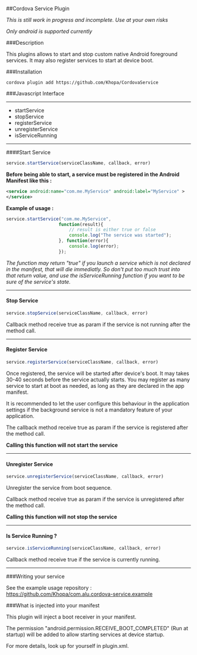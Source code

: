 ##Cordova Service Plugin

*This is still work in progress and incomplete. Use at your own risks*

*Only android is supported currently*

###Description

This plugins allows to start and stop custom native Android foreground services. It may also register services to start at device boot.

###Installation

```
cordova plugin add https://github.com/Khopa/CordovaService
```

###Javascript Interface

***

- startService
- stopService
- registerService
- unregisterService
- isServiceRunning

***


####Start Service

```javascript
service.startService(serviceClassName, callback, error)
```

**Before being able to start, a service must be registered in the Android Manifest like this :**

```xml
<service android:name="com.me.MyService" android:label="MyService" >
</service>
```

**Example of usage :**

```javascript
service.startService("com.me.MyService",
					function(result){
						// result is either true or false
						console.log("The service was started");
					}, function(error){
						console.log(error);
					});
```

*The function may return "true" if you launch a service which is not declared in the manifest, that will die immediatly. So don't put too much trust into that return value, and use the isServiceRunning function if you want to be sure of the service's state.*

***

#### Stop Service

```javascript
service.stopService(serviceClassName, callback, error)
```

Callback method receive true as param if the service is not running after the method call.

***

#### Register Service

```javascript
service.registerService(serviceClassName, callback, error)
```

Once registered, the service will be started after device's boot. It may takes 30-40 seconds before the service actually starts. You may register as many service to start at boot as needed, as long as they are declared in the app manifest.

It is recommended to let the user configure this behaviour in the application settings if the background service is not a mandatory feature of your application.

The callback method receive true as param if the service is registered after the method call.

**Calling this function will not start the service**

***

#### Unregister Service

```javascript
service.unregisterService(serviceClassName, callback, error)
```

Unregister the service from boot sequence.

Callback method receive true as param if the service is unregistered after the method call.

**Calling this function will not stop the service**

***

#### Is Service Running ?

```javascript
service.isServiceRunning(serviceClassName, callback, error)
```

Callback method receive true if the service is currently running.

***

###Writing your service

See the example usage repository : https://github.com/Khopa/com.alu.cordova-service.example

###What is injected into your manifest

This plugin will inject a boot receiver in your manifest.

The permission "android.permission.RECEIVE_BOOT_COMPLETED" (Run at startup) will be added to allow starting services at device startup.

For more details, look up for yourself in plugin.xml.